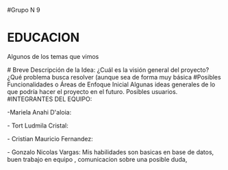 #Grupo N 9 

# EDUCACION
</p>
Algunos de los temas que vimos 
</p>
# Breve Descripción de la Idea: 
¿Cuál es la visión general del proyecto? 
¿Qué problema busca resolver (aunque sea de forma muy básica
#Posibles Funcionalidades o Áreas de Enfoque Inicial
Algunas ideas generales de lo que podría hacer el proyecto en el futuro. Posibles usuarios.
#INTEGRANTES DEL EQUIPO:
</p>
-Mariela Anahi D'aloia:
</p>
- Tort Ludmila Cristal:
</p>
- Cristian Mauricio Fernandez:
</p>
- Gonzalo Nicolas Vargas:
Mis habilidades son basicas en base de datos, buen trabajo en equipo , comunicacion sobre una posible duda,
</p>

